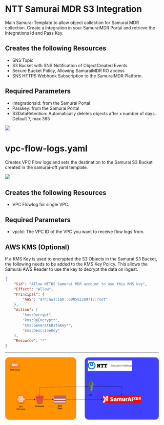 # NTT Samurai MDR S3 Integration


Main Samurai Template to allow object collection for Samurai MDR collection.
Create a Integration in your SamuraiMDR Portal and retrieve the Integrations Id and Pass Key. 

## Creates the following Resources
* SNS Topic
* S3 Bucket with SNS Notification of ObjectCreated Events
* Secure Bucket Policy, Allowing SamuraiMDR RO access
* SNS HTTPS Webhook Subscription to the SamuraiMDR Platform. 

## Required Parameters
* IntegrationsId: from the Samurai Portal
* Passkey: from the Samurai Portal
* S3DataRetention: Automatically deletes objects after x number of days. Default 7, max 365


[![](https://s3.amazonaws.com/cloudformation-examples/cloudformation-launch-stack.png)](https://console.aws.amazon.com/cloudformation/home#/stacks/new?stackName=NTTSamuraiS3Stack&templateURL=https://samurai-cft-templates.s3.eu-central-1.amazonaws.com/prod/samurai-cft.yaml)

# vpc-flow-logs.yaml
Creates VPC Flow logs and sets the destination to the Samurai S3 Bucket created in the samurai-cft.yaml template. 

[![](https://s3.amazonaws.com/cloudformation-examples/cloudformation-launch-stack.png)](https://console.aws.amazon.com/cloudformation/home#/stacks/new?stackName=NTTSamuraiVPCLogs&templateURL=https://samurai-cft-templates.s3.eu-central-1.amazonaws.com/prod/vpc-flow-logs.yaml)
## Creates the following Resources
* VPC Flowlog for single VPC. 

## Required Parameters
* vpcId: The VPC ID of the VPC you want to receive flow logs from. 

## AWS KMS (Optional)
If a KMS Key is used to encrypted the S3 Objects in the Samurai S3 Bucket, the following needs to be added to the KMS Key Policy.
This allows the Samurai AWS Reader to use the key to decrypt the data on ingest.   
```json
{
    "Sid": "Allow NTTHS Samurai MDR account to use this KMS key",
    "Effect": "Allow",
    "Principal": {
        "AWS": "arn:aws:iam::600502389717:root"
    },
    "Action": [
        "kms:Decrypt",
        "kms:ReEncrypt*",
        "kms:GenerateDataKey*",
        "kms:DescribeKey"
    ],
    "Resource": "*"
}
```

---
![Topology](images/topology.png)


